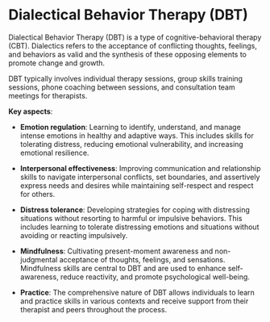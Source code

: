 [//]: # (
source: gpt-3 + jph editing
abbr: DBT
tags: psychology treatments
)

# Dialectical Behavior Therapy (DBT)

Dialectical Behavior Therapy (DBT) is a type of cognitive-behavioral therapy
(CBT). Dialectics refers to the acceptance of conflicting thoughts, feelings,
and behaviors as valid and the synthesis of these opposing elements to promote
change and growth.

DBT typically involves individual therapy sessions, group skills training
sessions, phone coaching between sessions, and consultation team meetings for
therapists.

**Key aspects**:

* **Emotion regulation**: Learning to identify, understand, and manage intense
  emotions in healthy and adaptive ways. This includes skills for tolerating
  distress, reducing emotional vulnerability, and increasing emotional
  resilience.

* **Interpersonal effectiveness**: Improving communication and relationship
  skills to navigate interpersonal conflicts, set boundaries, and assertively
  express needs and desires while maintaining self-respect and respect for
  others.

* **Distress tolerance**: Developing strategies for coping with distressing
  situations without resorting to harmful or impulsive behaviors. This includes
  learning to tolerate distressing emotions and situations without avoiding or
  reacting impulsively.

* **Mindfulness**: Cultivating present-moment awareness and non-judgmental
  acceptance of thoughts, feelings, and sensations. Mindfulness skills are
  central to DBT and are used to enhance self-awareness, reduce reactivity, and
  promote psychological well-being.

* **Practice**: The comprehensive nature of DBT allows individuals to learn and
  practice skills in various contexts and receive support from their therapist
  and peers throughout the process.
